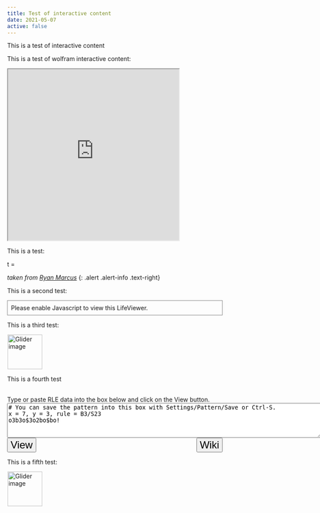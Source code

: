 ```yaml
---
title: Test of interactive content
date: 2021-05-07
active: false
---
```


This is a test of interactive content

<!--more-->

This is a test of wolfram interactive content:

<iframe src="https://www.wolframcloud.com/obj/3b2f9e26-3b89-410e-8253-3dddbb3ca4ef?_embed=iframe" width="400" height="400"></iframe>

This is a test:

<p><link href="https://rmarcus.info/blog//assets/weierstrass/nouislider.min.css" rel="stylesheet" />
<script src="https://rmarcus.info/blog//assets/weierstrass/nouislider.min.js"></script>
<script src="https://rmarcus.info/blog//assets/weierstrass/weierstrass.min.js"></script></p>

<div align="center">
  <canvas id="weierstrass" width="400px" height="300px">
  </canvas>
</div>
<div style="align: center;">
  t = <span id="tvalue"></span>
  <div style="display: inline-block; width: 70%; padding-left: 30px;">
    <div id="tslider"></div>
  </div>
</div>

*taken from [Ryan Marcus](https://rmarcus.info/blog/2016/09/09/weierstrass-transform.html)*
{: .alert .alert-info .text-right}

This is a second test:

<p>
<script type="text/javascript" src="https://www.conwaylife.com/js/lv-plugin.js"></script></p>

<div style="align: center;"><div class="rle"><div class="codebox"><div style="display:none;"><code>x=59, y = 7, rule = B3/S23
o5b5ob5ob5obo3bob5ob5obobobob5ob4o$o7bo3bo5bo5bo3bo3bo3bo5bobobobo5bo
3bo$o7bo3bo5bo5bo3bo3bo3bo5bobobobo5bo3bo$o7bo3b3o3b3o3bo3bo3bo3b3o3bo
bobob3o3b4o$o7bo3bo5bo5bo3bo3bo3bo5bobobobo5bo3bo$o7bo3bo5bo6bobo4bo3b
o5bobobobo5bo3bo$5ob5obo5b5o3bo3b5ob5o2bobo2b5obo3bo!
#C [[ IGNOREEXCLUSIVE ]]
#C [[ COLOUR DEAD 0 0 0 COLOUR ALIVE 0 0 0 ]]
#C [[ LOOP 1101 STARS NOSTEPBACK ]]
#C [[ AUTOSTART X -90 Y 60 LAYERS 6 ZOOM 4 DEPTH 3 ]]
#C [[ PAUSE 3 X 90 Y -60 ANGLE 20 THEME 0 ]]
#C [[ PAUSE 1.5 X 90 Y 60 ANGLE 340 ZOOM 6 ]]
#C [[ PAUSE 1.5 X 0 Y 0 ANGLE 0 THEME 3 ZOOM 4 ]]
#C [[ PAUSE 1 X 0 DEPTH 0.2 ZOOM 6 THEME 4 ]]
#C [[ T 1 THEME 7 ]]
#C [[ T 400 ZOOM 5 X 5 Y -10 THEME 2 ]]
#C [[ T 450 DEPTH 5 ]]
#C [[ T 560 X -155 Y 127 DEPTH 0.5 ]]
#C [[ T 950 X -242 Y 214 ANGLE 20 ]]
#C [[ T 1050 DEPTH 0 ANGLE 0 AUTOFIT "#T" ]]
#C [[ T 1100 X 0 Y 0 ZOOM 0.25 THEME CUSTOM ]]</code></div></div><canvas width="200" height="300" style="margin-left:1px;"><noscript><div style="border-width:1px;border-color:#888888;border-style:solid;padding:8px;">Please enable Javascript to view this LifeViewer.</div></noscript></canvas></div></div>

This is a third test:

<div class="rle"><div class="codebox"><div style="display:none; position: relative; z-index: 1031;"><code>bob$2bo$3o!
#C [[ THUMBSIZE 2 THEME 6 GRID GRIDMAJOR 0 SUPPRESS THUMBLAUNCH ]]
#C [[ AUTOSTART ]]
#C [[ TRACKLOOP 4 1/4 1/4 THUMBSIZE 3 GPS 3 ]] </code></div></div><canvas width="200" height="300" style="margin-left:1px; position: relative; z-index: 1031;"><noscript> <a href="https://www.conwaylife.com/wiki/File:Glider.png" class="image" title="Glider image"><img alt="Glider image" src="https://www.conwaylife.com/w/images/7/79/Glider.png" decoding="async" width="81" height="81" /></a> </noscript></canvas></div>

This is a fourth test

<div class="viewer">
			<canvas width="560" height="560"></canvas> 
			<br>
			<label for="rle">Type or paste RLE data into the box below and click on the View button.</label>
			<br>
			<textarea id="rle" rows=5 cols=89 style="display:inline-block; vertical-align:top">
# You can save the pattern into this box with Settings/Pattern/Save or Ctrl-S.
x = 7, y = 3, rule = B3/S23
o3b3o$3o2bo$bo!
</textarea>
			<button type="button" onclick="updateMe(this); return false;" style="font-size:24px; display:inline-block; vertical-align:top">View</button>
			<form action="https://conwaylife.com/wiki/LifeViewer" method="get" target="_blank" style="display:inline-block; float:right;">
				<input type="submit" value="Wiki" style="font-size:24px;">
			</form>
			<br>
		</div>


This is a fifth test:

<div class="rle"><div class="codebox"><div style="display:none; position: relative; z-index: 1031;"><code>bob$2bo$3o!
#C [[ THEME 6 GRID GRIDMAJOR 0 ZOOM 8.0 ]]
</code></div></div><canvas width="760" height="560" style="margin-left:1px; position: relative; z-index: 1031;"><noscript> <a href="https://www.conwaylife.com/wiki/File:Glider.png" class="image" title="Glider image"><img alt="Glider image" src="https://www.conwaylife.com/w/images/7/79/Glider.png" decoding="async" width="81" height="81" /></a> </noscript></canvas></div>
